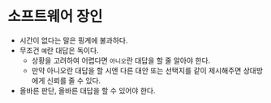 # 소프트웨어 장인
- 시간이 없다는 말은 핑계에 불과하다.
- 무조건 `예`란 대답은 독이다.
  - 상황을 고려하여 어렵다면 `아니오`란 대답을 할 줄 알아야 한다.
  - 만약 아니오란 대답을 할 시엔 다른 대안 또는 선택지를 같이 제시해주면 상대방에게 신뢰를 줄 수 있다.
- 올바른 판단, 올바른 대답을 할 수 있어야 한다.
